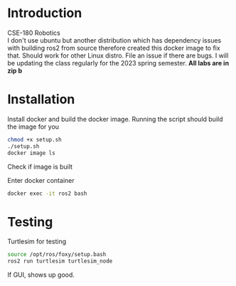 # Introduction

CSE-180 Robotics <br />
I don't use ubuntu but another distribution which has dependency issues with building ros2 from source therefore created
this docker image to fix that. Should work for other Linux distro. File an issue if there are bugs. I will be updating the class
regularly for the 2023 spring semester.
**All labs are in zip b**

# Installation

Install docker and build the docker image.
Running the script should build the image for you
```bash
chmod +x setup.sh
./setup.sh
docker image ls
```
Check if image is built


Enter docker container
```bash
docker exec -it ros2 bash
```

# Testing

Turtlesim for testing
```bash
source /opt/ros/foxy/setup.bash
ros2 run turtlesim turtlesim_node
```
If GUI, shows up good.

